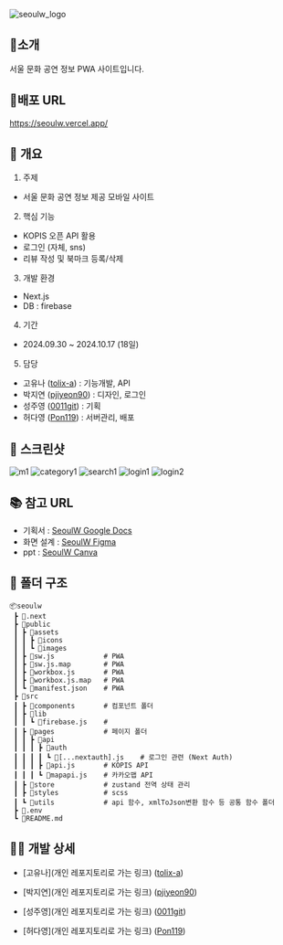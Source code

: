 ![seoulw_logo](https://github.com/user-attachments/assets/345224b4-4917-4c46-84f2-7eec5f876b4a)

## 🌱소개
서울 문화 공연 정보 PWA 사이트입니다.


## 🔗배포 URL
<https://seoulw.vercel.app/>


## 📑 개요
1. 주제
- 서울 문화 공연 정보 제공 모바일 사이트
2. 핵심 기능
- KOPIS 오픈 API 활용 
- 로그인 (자체, sns) 
- 리뷰 작성 및 북마크 등록/삭제
3. 개발 환경
- Next.js
- DB : firebase
4. 기간
- 2024.09.30 ~ 2024.10.17 (18일)
5. 담당
- 고유나 ([tolix-a](https://github.com/tolix-a)) : 기능개발, API
- 박지연 ([pjiyeon90](https://github.com/pjiyeon90)) : 디자인, 로그인
- 성주영 ([0011git](https://github.com/0011git)) : 기획
- 허다영 ([Pon119](https://github.com/Pon119)) : 서버관리, 배포


## 📱 스크린샷
![m1](https://github.com/user-attachments/assets/956cce3e-b1eb-40bf-b9de-ecd4c20f1bc5)
![category1](https://github.com/user-attachments/assets/9f1efe2e-6033-42cb-acc2-154511850a27)
![search1](https://github.com/user-attachments/assets/8b17a003-fb1e-4d3b-a700-14407b2c9e99)
![login1](https://github.com/user-attachments/assets/588463a2-8645-4871-a2af-d030eed1421a)
![login2](https://github.com/user-attachments/assets/68dfd6fc-ebea-4ed3-9c9d-5b073b7a9954)


## 📚 참고 URL
- 기획서 : 
[SeoulW Google Docs](<https://docs.google.com/document/d/1Ieh-tqHfDDQsXYfCo3cP_YHhUgt8ATDOMHSVXXcL5fs/edit?tab=t.0>)
- 화면 설계 : 
[SeoulW Figma](<https://www.figma.com/design/dDn9TXA4NRfNO3gDJMFwO1/%EA%B7%B8%EB%A6%B0-2%EC%B0%A8)%ED%8C%80%ED%94%84%EB%A1%9C%EC%A0%9D%ED%8A%B8?node-id=0-1&node-type=canvas&t=uCwArR6SShR2lg8n-0>)
- ppt : 
[SeoulW Canva](https://www.canva.com/design/DAGTt3bDvUE/-n3BoRlItJUojwIII0JnqQ/edit)


## 💼 폴더 구조
    📦seoulw
     ┣ 📂.next
     ┣ 📂public
     ┃ ┣ 📂assets
     ┃ ┃ ┣ 📂icons
     ┃ ┃ ┗ 📂images
     ┃ ┣ 📜sw.js            # PWA
     ┃ ┣ 📜sw.js.map        # PWA
     ┃ ┣ 📜workbox.js       # PWA
     ┃ ┣ 📜workbox.js.map   # PWA
     ┃ ┗ 📜manifest.json    # PWA
     ┣ 📂src
     ┃ ┣ 📂components       # 컴포넌트 폴더
     ┃ ┣ 📂lib
     ┃ ┃ ┗ 📜firebase.js    # 
     ┃ ┣ 📂pages            # 페이지 폴더
     ┃ ┃ ┣ 📂api
     ┃ ┃ ┃ ┣ 📂auth
     ┃ ┃ ┃ ┃ ┗ 📜[...nextauth].js    # 로그인 관련 (Next Auth)
     ┃ ┃ ┃ ┣ 📜api.js       # KOPIS API
     ┃ ┃ ┃ ┗ 📜mapapi.js    # 카카오맵 API
     ┃ ┣ 📂store            # zustand 전역 상태 관리
     ┃ ┣ 📂styles           # scss
     ┃ ┗ 📂utils            # api 함수, xmlToJson변환 함수 등 공통 함수 폴더
     ┣ 📜.env
     ┗ 📜README.md


## 🙋‍♀️ 개발 상세
- [고유나](개인 레포지토리로 가는 링크) ([tolix-a](https://github.com/tolix-a))

- [박지연](개인 레포지토리로 가는 링크) ([pjiyeon90](https://github.com/pjiyeon90))

- [성주영](개인 레포지토리로 가는 링크) ([0011git](https://github.com/0011git))

- [허다영](개인 레포지토리로 가는 링크) ([Pon119](https://github.com/Pon119))